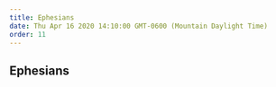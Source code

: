 ```yaml
---
title: Ephesians
date: Thu Apr 16 2020 14:10:00 GMT-0600 (Mountain Daylight Time)
order: 11
---
```


## Ephesians